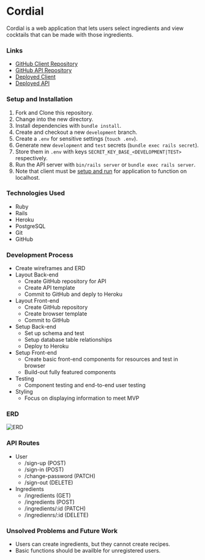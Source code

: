 # Cordial
Cordial is a web application that lets users select ingredients and view
cocktails that can be made with those ingredients.

### Links
* [GitHub Client Repository](https://github.com/jgalla/cordial-client)
* [GitHub API Repository](https://github.com/jgalla/cordial-api)
* [Deployed Client](https://jgalla.github.io/cordial-client/)
* [Deployed API](https://cordial-api.herokuapp.com)

### Setup and Installation
1. Fork and Clone this repository.
2. Change into the new directory.
3. Install dependencies with `bundle install`.
4. Create and checkout a new `development` branch.
5. Create a `.env` for sensitive settings (`touch .env`).
6. Generate new `development` and `test` secrets (`bundle exec rails secret`).
7. Store them in `.env` with keys `SECRET_KEY_BASE_<DEVELOPMENT|TEST>` respectively.
8. Run the API server with `bin/rails server` or `bundle exec rails server`.
6. Note that client must be [setup and run](https://github.com/jgalla/cordial-client#setup-and-installation)
  for application to function on localhost.

### Technologies Used
* Ruby
* Rails
* Heroku
* PostgreSQL
* Git
* GitHub

### Development Process
* Create wireframes and ERD
* Layout Back-end
  - Create GitHub repository for API
  - Create API template
  - Commit to GitHub and deply to Heroku
* Layout Front-end
  - Create GitHub repository
  - Create browser template
  - Commit to GitHub
* Setup Back-end
  - Set up schema and test
  - Setup database table relationships
  - Deploy to Heroku
* Setup Front-end
  - Create basic front-end components for resources and test in browser
  - Build-out fully featured components
* Testing
  - Component testing and end-to-end user testing
* Styling
  - Focus on displaying information to meet MVP

### ERD
![ERD](https://i.imgur.com/GcYRH1z.jpg)

### API Routes
* User
  - /sign-up (POST)
  - /sign-in (POST)
  - /change-password (PATCH)
  - /sign-out (DELETE)
* Ingredients
  - /ingredients (GET)
  - /ingredients (POST)
  - /ingredients/:id (PATCH)
  - /ingredienrs/:id (DELETE)

### Unsolved Problems and Future Work
* Users can create ingredients, but they cannot create recipes.
* Basic functions should be availble for unregistered users.
